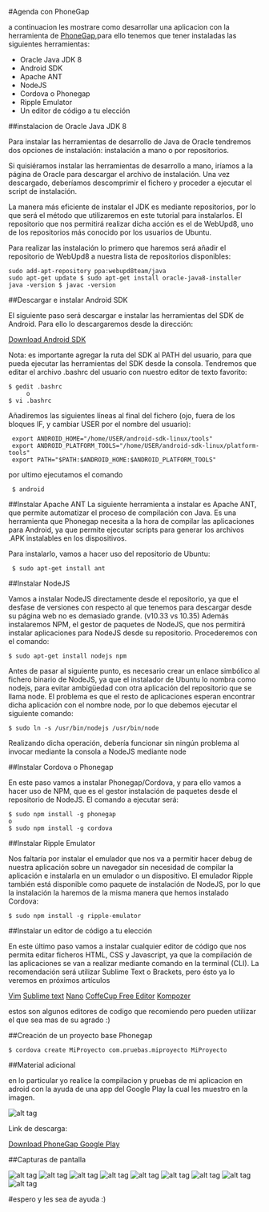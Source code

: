 #Agenda con PhoneGap

a continuacion les mostrare como desarrollar una aplicacion con la herramienta de [PhoneGap](http://phonegap.com/),para ello tenemos que tener instaladas las siguientes herramientas:

 - Oracle Java JDK 8
 - Android SDK
 - Apache ANT
 - NodeJS
 - Cordova o Phonegap
 - Ripple Emulator
 - Un editor de código a tu elección

##instalacion de Oracle Java JDK 8

Para instalar las herramientas de desarrollo de Java de Oracle tendremos dos opciones de instalación: instalación a mano o por repositorios.

Si quisiéramos instalar las herramientas de desarrollo a mano, iríamos a la página de Oracle para descargar el archivo de instalación. Una vez descargado, deberíamos descomprimir el fichero y proceder a ejecutar el script de instalación.

La manera más eficiente de instalar el JDK es mediante repositorios, por lo que será el método que utilizaremos en este tutorial para instalarlos. El repositorio que nos permitirá realizar dicha acción es el de WebUpd8, uno de los repositorios más conocido por los usuarios de Ubuntu.

Para realizar las instalación lo primero que haremos será añadir el repositorio de WebUpd8 a nuestra lista de repositorios disponibles:

```
sudo add-apt-repository ppa:webupd8team/java
sudo apt-get update $ sudo apt-get install oracle-java8-installer
java -version $ javac -version

```

##Descargar e instalar Android SDK

El siguiente paso será descargar e instalar las herramientas del SDK de Android. Para ello lo descargaremos desde la dirección:

[Download Android SDK](http://developer.android.com/sdk/)

Nota: es importante agregar la ruta del SDK al PATH del usuario, para que pueda ejecutar las herramientas del SDK desde la consola. Tendremos que editar el archivo .bashrc del usuario con nuestro editor de texto favorito:


```
$ gedit .bashrc
     o
$ vi .bashrc
```
Añadiremos las siguientes líneas al final del fichero (ojo, fuera de los bloques IF, y cambiar USER por el nombre del usuario):

```
 export ANDROID_HOME="/home/USER/android-sdk-linux/tools"
 export ANDROID_PLATFORM_TOOLS="/home/USER/android-sdk-linux/platform-tools"
 export PATH="$PATH:$ANDROID_HOME:$ANDROID_PLATFORM_TOOLS"
```
por ultimo ejecutamos el comando 


```
 $ android
```

##Instalar Apache ANT
La siguiente herramienta a instalar es Apache ANT, que permite automatizar el proceso de compilación con Java. Es una herramienta que Phonegap necesita a la hora de compilar las aplicaciones para Android, ya que permite ejecutar scripts para generar los archivos .APK instalables en los dispositivos.

Para instalarlo, vamos a hacer uso del repositorio de Ubuntu:

```
 $ sudo apt-get install ant
```
##Instalar NodeJS

Vamos a instalar NodeJS directamente desde el repositorio, ya que el desfase de versiones con respecto al que tenemos para descargar desde su página web no es demasiado grande. (v10.33 vs 10.35) Además instalaremos NPM, el gestor de paquetes de NodeJS, que nos permitirá instalar aplicaciones para NodeJS desde su repositorio. Procederemos con el comando:


```
$ sudo apt-get install nodejs npm
```

Antes de pasar al siguiente punto, es necesario crear un enlace simbólico al fichero binario de NodeJS, ya que el instalador de Ubuntu lo nombra como nodejs, para evitar ambigüedad con otra aplicación del repositorio que se llama node. El problema es que el resto de aplicaciones esperan encontrar dicha aplicación con el nombre node, por lo que debemos ejecutar el siguiente comando:


```
$ sudo ln -s /usr/bin/nodejs /usr/bin/node
```

Realizando dicha operación, debería funcionar sin ningún problema al invocar mediante la consola a NodeJS mediante node

##Instalar Cordova o Phonegap

En este paso vamos a instalar Phonegap/Cordova, y para ello vamos a hacer uso de NPM, que es el gestor instalación de paquetes desde el repositorio de NodeJS. El comando a ejecutar será:


```
$ sudo npm install -g phonegap
o
$ sudo npm install -g cordova
```

##Instalar Ripple Emulator

Nos faltaría por instalar el emulador que nos va a permitir hacer debug de nuestra aplicación sobre un navegador sin necesidad de compilar la aplicación e instalarla en un emulador o un dispositivo. El emulador Ripple también está disponible como paquete de instalación de NodeJS, por lo que la instalación la haremos de la misma manera que hemos instalado Cordova:


```
$ sudo npm install -g ripple-emulator
```

##Instalar un editor de código a tu elección

En este último paso vamos a instalar cualquier editor de código que nos permita editar ficheros HTML, CSS y Javascript, ya que la compilación de las aplicaciones se van a realizar mediante comando en la terminal (CLI). La recomendación será utilizar Sublime Text o Brackets, pero ésto ya lo veremos en próximos artículos

 [Vim](http://www.vim.org/)
 [Sublime text](https://www.sublimetext.com/)
 [Nano](https://www.nano-editor.org/)
 [CoffeCup Free Editor](http://www.coffeecup.com/free-editor/)
 [Kompozer](http://www.kompozer.net/)

estos son algunos editores de codigo que recomiendo pero pueden utilizar el que sea mas de su agrado :)

##Creación de un proyecto base Phonegap


```
$ cordova create MiProyecto com.pruebas.miproyecto MiProyecto
```
##Material adicional

en lo particular yo realice la compilacion y pruebas de mi aplicacion en adroid con la ayuda de una app del Google Play la cual les muestro en la imagen.

![alt tag](https://github.com/fercho0/agendaPhoneGap/blob/master/www/img/img1.png)

Link de descarga: 

[Download PhoneGap Google Play](https://play.google.com/store/apps/details?id=com.adobe.phonegap.app&hl=es)

##Capturas de pantalla

![alt tag](https://github.com/fercho0/agendaPhoneGap/blob/master/www/img/img2.png)
![alt tag](https://github.com/fercho0/agendaPhoneGap/blob/master/www/img/img3.png)
![alt tag](https://github.com/fercho0/agendaPhoneGap/blob/master/www/img/img4.png)
![alt tag](https://github.com/fercho0/agendaPhoneGap/blob/master/www/img/img5.png)
![alt tag](https://github.com/fercho0/agendaPhoneGap/blob/master/www/img/img6.png)
![alt tag](https://github.com/fercho0/agendaPhoneGap/blob/master/www/img/img7.png)
![alt tag](https://github.com/fercho0/agendaPhoneGap/blob/master/www/img/img8.png)
![alt tag](https://github.com/fercho0/agendaPhoneGap/blob/master/www/img/img9.png)
![alt tag](https://github.com/fercho0/agendaPhoneGap/blob/master/www/img/img10.png)

#espero y les sea de ayuda :)








